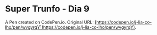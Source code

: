 # Super Trunfo - Dia 9

A Pen created on CodePen.io. Original URL: [https://codepen.io/j-lia-co-lho/pen/wvgyrqY](https://codepen.io/j-lia-co-lho/pen/wvgyrqY).


